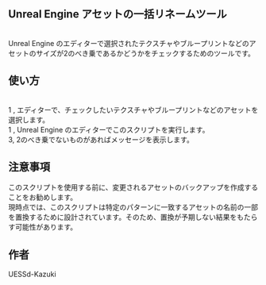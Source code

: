 ## Unreal Engine アセットの一括リネームツール
<br />Unreal Engine のエディターで選択されたテクスチャやブループリントなどのアセットのサイズが2のべき乗であるかどうかをチェックするためのツールです。


## 使い方
<br />1 , エディターで、チェックしたいテクスチャやブループリントなどのアセットを選択します。
<br />1 , Unreal Engine のエディターでこのスクリプトを実行します。
<br />3, 2のべき乗でないものがあればメッセージを表示します。

## 注意事項
このスクリプトを使用する前に、変更されるアセットのバックアップを作成することをお勧めします。
<br />現時点では、このスクリプトは特定のパターンに一致するアセットの名前の一部を置換するために設計されています。そのため、置換が予期しない結果をもたらす可能性があります。

## 作者
UESSd-Kazuki
